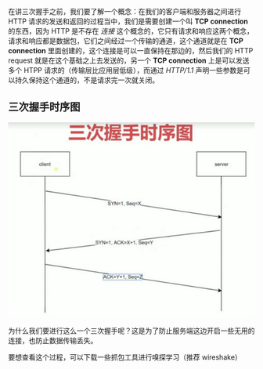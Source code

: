 在讲三次握手之前，我们要了解一个概念：在我们的客户端和服务器之间进行 HTTP 请求的发送和返回的过程当中，我们是需要创建一个叫 **TCP connection** 的东西，因为 HTTP 是不存在 *连接* 这个概念的，它只有请求和响应这两个概念，请求和响应都是数据包，它们之间经过一个传输的通道，这个通道就是在 **TCP connection** 里面创建的，这个连接是可以一直保持在那边的，然后我们的 HTTP request 就是在这个基础之上去发送的，另一个 **TCP connection** 上是可以发送多个 HTPP 请求的（传输层比应用层低级），而通过 *HTTP/1.1* 声明一些参数是可以持久保持这个通道的，不是请求完一次就关闭。

## 三次握手时序图
  ![HTTP Three-way handshake](./imgs/1.png)

  为什么我们要进行这么一个三次握手呢？这是为了防止服务端这边开启一些无用的连接，也防止数据传输丢失。

  要想查看这个过程，可以下载一些抓包工具进行嗅探学习（推荐 wireshake）
